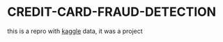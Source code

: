 # CREDIT-CARD-FRAUD-DETECTION
this is a repro with [kaggle](https://www.kaggle.com/mlg-ulb/creditcardfraud) data, it was a project
